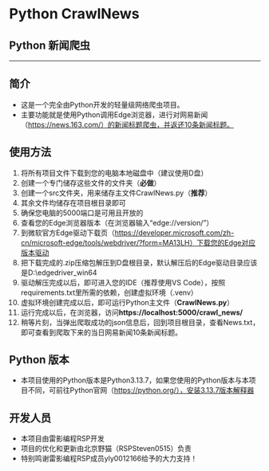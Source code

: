 # Python CrawlNews
## Python 新闻爬虫
---
## 简介
- 这是一个完全由Python开发的轻量级网络爬虫项目。
- 主要功能就是使用Python调用Edge浏览器，进行对网易新闻（https://news.163.com/）的新闻标题爬虫，并返还10条新闻标题。
## 使用方法
1. 将所有项目文件下载到您的电脑本地磁盘中（建议使用D盘）
2. 创建一个专门储存这些文件的文件夹（**必做**）
3. 创建一个src文件夹，用来储存主文件CrawlNews.py（**推荐**）
4. 其余文件均储存在项目根目录即可
5. 确保您电脑的5000端口是可用且开放的
6. 查看您的Edge浏览器版本（在浏览器输入“edge://version/”）
7. 到微软官方Edge驱动下载页（https://developer.microsoft.com/zh-cn/microsoft-edge/tools/webdriver/?form=MA13LH）下载您的Edge对应版本驱动
8. 把下载完成的.zip压缩包解压到D盘根目录，默认解压后的Edge驱动目录应该是D:\edgedriver_win64
9. 驱动解压完成以后，即可进入您的IDE（推荐使用VS Code），按照requirements.txt里所需的依赖，创建虚拟环境（.venv）
10. 虚拟环境创建完成以后，即可运行Python主文件（**CrawlNews.py**）
11. 运行完成以后，在浏览器，访问**https://localhost:5000/crawl_news/**
12. 稍等片刻，当弹出爬取成功的json信息后，回到项目根目录，查看News.txt，即可查看到爬取下来的当日网易新闻10条新闻标题。
## Python 版本
- 本项目使用的Python版本是Python3.13.7，如果您使用的Python版本与本项目不同，可前往Python官网（https://python.org/），安装3.13.7版本解释器
## 开发人员
- 本项目由雷影编程RSP开发
- 项目的优化和更新由北京野猫（RSPSteven0515）负责
- 特别鸣谢雷影编程RSP成员yly0012166给予的大力支持！
